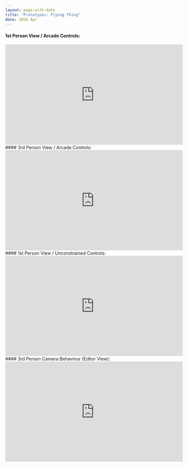 ```yaml
---
layout: page-with-date
title: "Prototypes: Flying Thing"
date: 2016 Apr
---
```


#### 1st Person View / Arcade Controls:

<iframe width="560" height="315" src="https://www.youtube.com/embed/q1njXd5Fb3w" frameborder="0" allowfullscreen></iframe>
#### 3rd Person View / Arcade Controls:

<iframe width="560" height="315" src="https://www.youtube.com/embed/c5D_PLyZPmc" frameborder="0" allowfullscreen></iframe>
#### 1st Person View / Unconstrained Controls:

<iframe width="560" height="315" src="https://www.youtube.com/embed/CzUdLxaKdms" frameborder="0" allowfullscreen></iframe>
#### 3rd Person Camera Behaviour (Editor View):

<iframe width="560" height="315" src="https://www.youtube.com/embed/LolAe345fUA" frameborder="0" allowfullscreen></iframe>